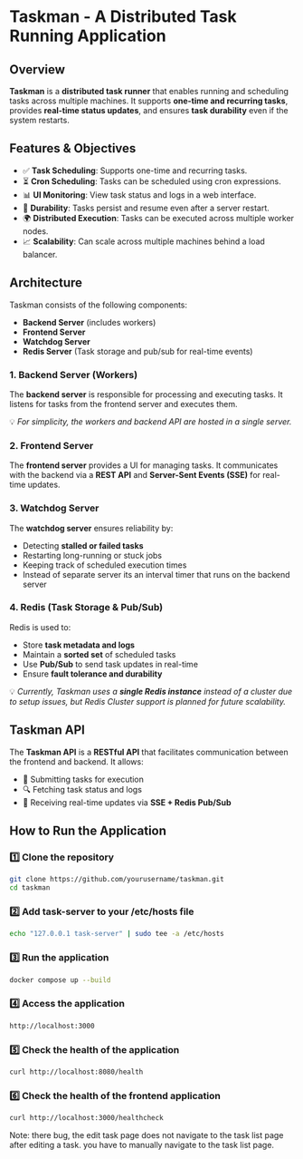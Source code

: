 # Taskman - A Distributed Task Running Application

## Overview 

**Taskman** is a **distributed task runner** that enables running and scheduling tasks across multiple machines. It supports **one-time and recurring tasks**, provides **real-time status updates**, and ensures **task durability** even if the system restarts.

## Features & Objectives

- ✅ **Task Scheduling**: Supports one-time and recurring tasks.
- ⏳ **Cron Scheduling**: Tasks can be scheduled using cron expressions.
- 📊 **UI Monitoring**: View task status and logs in a web interface.
- 🔄 **Durability**: Tasks persist and resume even after a server restart.
- 🌍 **Distributed Execution**: Tasks can be executed across multiple worker nodes.
- 📈 **Scalability**: Can scale across multiple machines behind a load balancer.

## Architecture

Taskman consists of the following components:

- **Backend Server** (includes workers)
- **Frontend Server**
- **Watchdog Server**
- **Redis Server** (Task storage and pub/sub for real-time events)

### **1. Backend Server (Workers)**
The **backend server** is responsible for processing and executing tasks. It listens for tasks from the frontend server and executes them. 

💡 *For simplicity, the workers and backend API are hosted in a single server.*

### **2. Frontend Server**
The **frontend server** provides a UI for managing tasks. It communicates with the backend via a **REST API** and **Server-Sent Events (SSE)** for real-time updates.

### **3. Watchdog Server**
The **watchdog server** ensures reliability by:
- Detecting **stalled or failed tasks**
- Restarting long-running or stuck jobs
- Keeping track of scheduled execution times
- Instead of separate server its an interval timer that runs on the backend server

### **4. Redis (Task Storage & Pub/Sub)**
Redis is used to:
- Store **task metadata and logs**
- Maintain a **sorted set** of scheduled tasks
- Use **Pub/Sub** to send task updates in real-time
- Ensure **fault tolerance and durability**

💡 *Currently, Taskman uses a **single Redis instance** instead of a cluster due to setup issues, but Redis Cluster support is planned for future scalability.*

## Taskman API

The **Taskman API** is a **RESTful API** that facilitates communication between the frontend and backend. It allows:
- 📩 Submitting tasks for execution
- 🔍 Fetching task status and logs
- 🔔 Receiving real-time updates via **SSE + Redis Pub/Sub**

## How to Run the Application

### 1️⃣ Clone the repository
```sh
git clone https://github.com/yourusername/taskman.git
cd taskman
```

### 2️⃣ Add task-server to your /etc/hosts file
```sh
echo "127.0.0.1 task-server" | sudo tee -a /etc/hosts
```

### 3️⃣ Run the application
```sh
docker compose up --build
```

### 4️⃣ Access the application
```sh
http://localhost:3000
```

### 5️⃣ Check the health of the application
```sh
curl http://localhost:8080/health
```

### 6️⃣ Check the health of the frontend application
```sh
curl http://localhost:3000/healthcheck
```
Note: there bug, the edit task page does not navigate to the task list page after editing a task.
you have to manually navigate to the task list page.